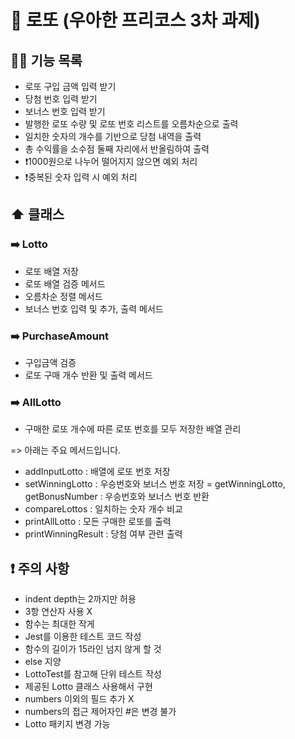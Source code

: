 # 🥇 로또 (우아한 프리코스 3차 과제)

## 🧑‍🎨 기능 목록

- 로또 구입 금액 입력 받기
- 당첨 번호 입력 받기
- 보너스 번호 입력 받기
- 발행한 로또 수량 및 로또 번호 리스트를 오름차순으로 출력
- 일치한 숫자의 개수를 기반으로 당첨 내역을 출력
- 총 수익률을 소수점 둘째 자리에서 반올림하여 출력
- ❗1000원으로 나누어 떨어지지 않으면 예외 처리
- ❗중복된 숫자 입력 시 예외 처리

## ⬆️ 클래스

### ➡️ Lotto

- 로또 배열 저장
- 로또 배열 검증 메서드
- 오름차순 정렬 메서드
- 보너스 번호 입력 및 추가, 출력 메서드

### ➡️ PurchaseAmount

- 구입금액 검증
- 로또 구매 개수 반환 및 출력 메서드

### ➡️ AllLotto

- 구매한 로또 개수에 따른 로또 번호를 모두 저장한 배열 관리

=> 아래는 주요 메서드입니다.

- addInputLotto : 배열에 로또 번호 저장
- setWinningLotto : 우승번호와 보너스 번호 저장
  = getWinningLotto, getBonusNumber : 우승번호와 보너스 번호 반환
- compareLottos : 일치하는 숫자 개수 비교
- printAllLotto : 모든 구매한 로또를 출력
- printWinningResult : 당첨 여부 관련 출력

## ❗ 주의 사항

- indent depth는 2까지만 허용
- 3항 연산자 사용 X
- 함수는 최대한 작게
- Jest를 이용한 테스트 코드 작성
- 함수의 길이가 15라인 넘지 않게 할 것
- else 지양
- LottoTest를 참고해 단위 테스트 작성
- 제공된 Lotto 클래스 사용해서 구현
- numbers 이외의 필드 추가 X
- numbers의 접근 제어자인 #은 변경 불가
- Lotto 패키지 변경 가능
